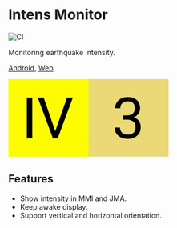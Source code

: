 # Intens Monitor

![CI](https://github.com/NeuroWhAI/intens_monitor/actions/workflows/main.yml/badge.svg)

Monitoring earthquake intensity.

[Android](https://play.google.com/store/apps/details?id=com.neurowhai.intens_monitor), [Web](https://neurowhai.github.io/intens_monitor/)

![Demo](./assets/demo.gif)

## Features

- Show intensity in MMI and JMA.
- Keep awake display.
- Support vertical and horizontal orientation.
